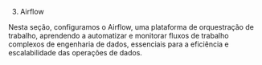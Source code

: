 3. Airflow

Nesta seção, configuramos o Airflow, uma plataforma de orquestração de trabalho, aprendendo a automatizar e monitorar fluxos de trabalho complexos de engenharia de dados, essenciais para a eficiência e escalabilidade das operações de dados.

